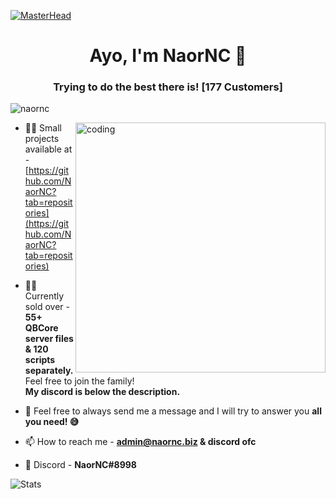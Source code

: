 [![MasterHead](https://developers.giphy.com/branch/master/static/api-512d36c09662682717108a38bbb5c57d.gif)](https://google.com/)
<h1 align="center">Ayo, I'm NaorNC 👋</h1>
<h3 align="center">Trying to do the best there is! [177 Customers]</h3>
<p align="left"> <img src="https://komarev.com/ghpvc/?username=naornc&label=Profile%20views&color=0e75b6&style=flat" alt="naornc" /> </p>
<img align="right" alt="coding" width="400" src="https://cdn.dribbble.com/users/1162077/screenshots/3848914/programmer.gif">

- 👨‍💻 Small projects available at - [https://github.com/NaorNC?tab=repositories](https://github.com/NaorNC?tab=repositories)

- 👨‍💼 Currently sold over - **55+ QBCore server files & 120 scripts separately.** Feel free to join the family! <br>
**My discord is below the description.**</br>

- 💬 Feel free to always send me a message and I will try to answer you **all you need! 😅**

- 📫 How to reach me - **admin@naornc.biz & discord ofc**

- 🍒 Discord - **NaorNC#8998**

![Stats](https://github-readme-stats.vercel.app/api?username=NaorNC&theme=cobalt&show_icons=true)

